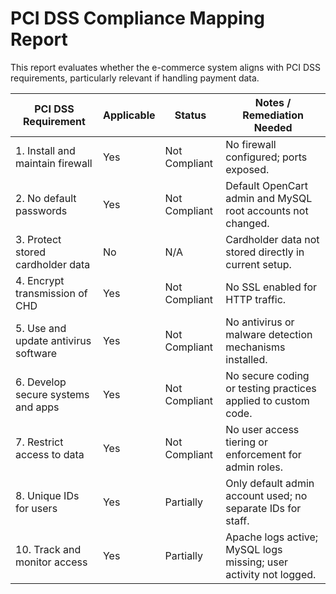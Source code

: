 # PCI DSS Compliance Mapping Report

This report evaluates whether the e-commerce system aligns with PCI DSS requirements, particularly relevant if handling payment data.

| PCI DSS Requirement                  | Applicable | Status        | Notes / Remediation Needed                                        |
| ------------------------------------ | ---------- | ------------- | ----------------------------------------------------------------- |
| 1. Install and maintain firewall     | Yes        | Not Compliant | No firewall configured; ports exposed.                            |
| 2. No default passwords              | Yes        | Not Compliant | Default OpenCart admin and MySQL root accounts not changed.       |
| 3. Protect stored cardholder data    | No         | N/A           | Cardholder data not stored directly in current setup.             |
| 4. Encrypt transmission of CHD       | Yes        | Not Compliant | No SSL enabled for HTTP traffic.                                  |
| 5. Use and update antivirus software | Yes        | Not Compliant | No antivirus or malware detection mechanisms installed.           |
| 6. Develop secure systems and apps   | Yes        | Not Compliant | No secure coding or testing practices applied to custom code.     |
| 7. Restrict access to data           | Yes        | Not Compliant | No user access tiering or enforcement for admin roles.            |
| 8. Unique IDs for users              | Yes        | Partially     | Only default admin account used; no separate IDs for staff.       |
| 10. Track and monitor access         | Yes        | Partially     | Apache logs active; MySQL logs missing; user activity not logged. |
